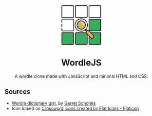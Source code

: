 <p align="center">
  <img src="https://github.com/Filippo-B/wordlejs/blob/main/WordleJS.png" width="130" alt="Logo for WordleJS - A square made of 8 squares with a magnifying lens in the middle">
</p>

<h1 align="center">
  WordleJS
</h1>

<p align="center">
  A wordle clone made with JavaScript and minimal HTML and CSS.
</p>

## Sources

- [Wordle dictionary gist](https://gist.github.com/scholtes/94f3c0303ba6a7768b47583aff36654d), by [Garret Scholtes](https://github.com/scholtes)
- Icon based on <a href="https://www.flaticon.com/free-icons/crossword" title="crossword icons">Crossword icons created by Flat Icons - Flaticon</a>
